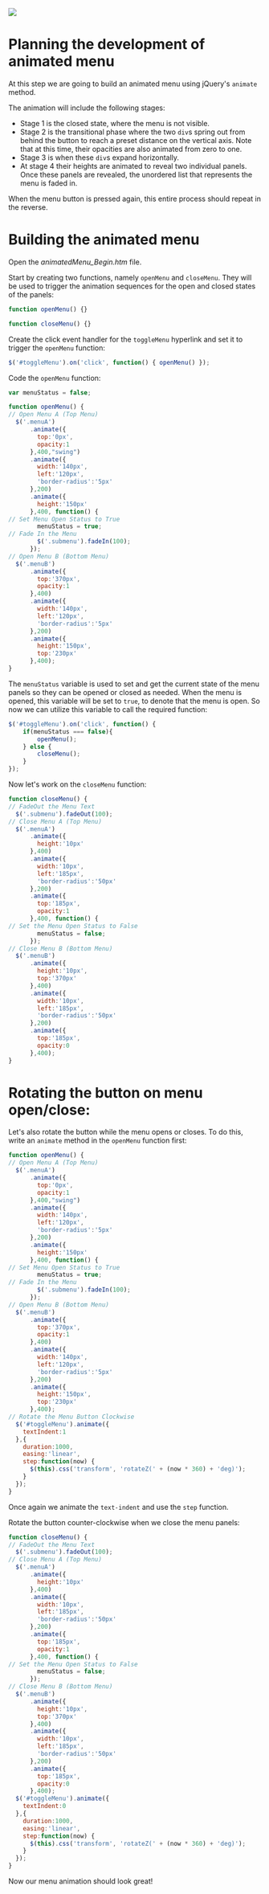![](jQuery_Beyond_the_Basics_handouts/headers/Sachin_Lesson_2.5.jpg)
# Planning the development of animated menu

At this step we are going to build an animated menu using jQuery's `animate` method.

The animation will include the following stages:

* Stage 1 is the closed state, where the menu is not visible.
* Stage 2 is the transitional phase where the two `div`s spring out from behind the button to reach a preset distance on the vertical axis. Note that at this time, their opacities are also animated from zero to one.
* Stage 3 is when these `div`s expand horizontally.
* At stage 4 their heights are animated to reveal two individual panels. Once these panels are revealed, the unordered list that represents the menu is faded in.

When the menu button is pressed again, this entire process should repeat in the reverse.

# Building the animated menu

Open the *animatedMenu_Begin.htm* file.

Start by creating two functions, namely `openMenu` and `closeMenu`. They will be used to trigger the animation sequences for the open and closed states of the panels:

```js
function openMenu() {}

function closeMenu() {}
```

Create the click event handler for the `toggleMenu` hyperlink and set it to trigger the `openMenu` function:

```js
$('#toggleMenu').on('click', function() { openMenu() });
```

Code the `openMenu` function:

```js
var menuStatus = false;

function openMenu() {
// Open Menu A (Top Menu)
  $('.menuA')
      .animate({
        top:'0px',
        opacity:1
      },400,"swing")
      .animate({
        width:'140px',
        left:'120px',
        'border-radius':'5px'
      },200)
      .animate({
        height:'150px'
      },400, function() {
// Set Menu Open Status to True
        menuStatus = true;
// Fade In the Menu
        $('.submenu').fadeIn(100);
      });
// Open Menu B (Bottom Menu)
  $('.menuB')
      .animate({
        top:'370px',
        opacity:1
      },400)
      .animate({
        width:'140px',
        left:'120px',
        'border-radius':'5px'
      },200)
      .animate({
        height:'150px',
        top:'230px'
      },400);
}
```

The `menuStatus` variable is used to set and get the current state of the menu panels so they can be opened or closed as needed. When the menu is opened, this variable will be set to `true`, to denote that the menu is open. So now we can utilize this variable to call the required function:

```js
$('#toggleMenu').on('click', function() {
	if(menuStatus === false){
		openMenu();
	} else {
		closeMenu();
	}
});
```

Now let's work on the `closeMenu` function:

```js
function closeMenu() {
// FadeOut the Menu Text
  $('.submenu').fadeOut(100);
// Close Menu A (Top Menu)
  $('.menuA')
      .animate({
        height:'10px'
      },400)
      .animate({
        width:'10px',
        left:'185px',
        'border-radius':'50px'
      },200)
      .animate({
        top:'185px',
        opacity:1
      },400, function() {
// Set the Menu Open Status to False
        menuStatus = false;
      });
// Close Menu B (Bottom Menu)
  $('.menuB')
      .animate({
        height:'10px',
        top:'370px'
      },400)
      .animate({
        width:'10px',
        left:'185px',
        'border-radius':'50px'
      },200)
      .animate({
        top:'185px',
        opacity:0
      },400);
}
```

# Rotating the button on menu open/close:

Let's also rotate the button while the menu opens or closes. To do this, write an `animate` method in the `openMenu` function first:

```js
function openMenu() {
// Open Menu A (Top Menu)
  $('.menuA')
      .animate({
        top:'0px',
        opacity:1
      },400,"swing")
      .animate({
        width:'140px',
        left:'120px',
        'border-radius':'5px'
      },200)
      .animate({
        height:'150px'
      },400, function() {
// Set Menu Open Status to True
        menuStatus = true;
// Fade In the Menu
        $('.submenu').fadeIn(100);
      });
// Open Menu B (Bottom Menu)
  $('.menuB')
      .animate({
        top:'370px',
        opacity:1
      },400)
      .animate({
        width:'140px',
        left:'120px',
        'border-radius':'5px'
      },200)
      .animate({
        height:'150px',
        top:'230px'
      },400);
// Rotate the Menu Button Clockwise
  $('#toggleMenu').animate({
    textIndent:1
  },{
    duration:1000,
    easing:'linear',
    step:function(now) {
      $(this).css('transform', 'rotateZ(' + (now * 360) + 'deg)');
    }
  });
}
```

Once again we animate the `text-indent` and use the `step` function.

Rotate the button counter-clockwise when we close the menu panels:

```js
function closeMenu() {
// FadeOut the Menu Text
  $('.submenu').fadeOut(100);
// Close Menu A (Top Menu)
  $('.menuA')
      .animate({
        height:'10px'
      },400)
      .animate({
        width:'10px',
        left:'185px',
        'border-radius':'50px'
      },200)
      .animate({
        top:'185px',
        opacity:1
      },400, function() {
// Set the Menu Open Status to False
        menuStatus = false;
      });
// Close Menu B (Bottom Menu)
  $('.menuB')
      .animate({
        height:'10px',
        top:'370px'
      },400)
      .animate({
        width:'10px',
        left:'185px',
        'border-radius':'50px'
      },200)
      .animate({
        top:'185px',
        opacity:0
      },400);
  $('#toggleMenu').animate({
    textIndent:0
  },{
    duration:1000,
    easing:'linear',
    step:function(now) {
      $(this).css('transform', 'rotateZ(' + (now * 360) + 'deg)');
    }
  });
}
```

Now our menu animation should look great!